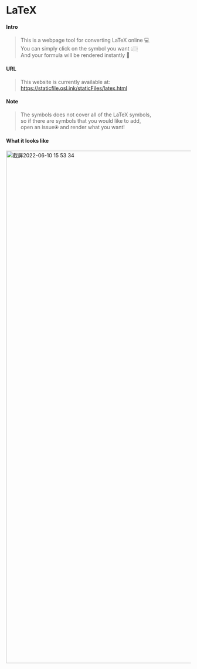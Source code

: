 # LaTeX

#### Intro
> This is a webpage tool for converting LaTeX online 💻    
> You can simply click on the symbol you want 👆🏼  
> And your formula will be rendered instantly 🚀    

#### URL
> This website is currently available at: https://staticfile.osl.ink/staticFiles/latex.html

#### Note  
> The symbols does not cover all of the LaTeX symbols,   
> so if there are symbols that you would like to add,   
> open an issue⦿ and render what you want!

#### What it looks like

<img width="1396" alt="截屏2022-06-10 15 53 34" src="https://user-images.githubusercontent.com/89094576/173018328-228beb7d-36d6-4298-8f7a-b7519f1d54a1.png">
